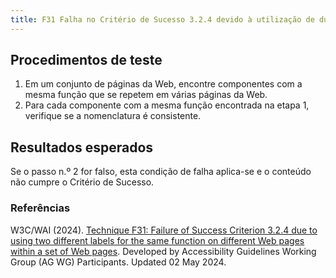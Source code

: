 ```yaml
---
title: F31 Falha no Critério de Sucesso 3.2.4 devido à utilização de duas etiquetas diferentes para a mesma função em páginas Web diferentes num conjunto de páginas Web
---
```


## Procedimentos de teste

1. Em um conjunto de páginas da Web, encontre componentes com a mesma função que se repetem em várias páginas da Web.
2. Para cada componente com a mesma função encontrada na etapa 1, verifique se a nomenclatura é consistente.

## Resultados esperados
Se o passo n.º 2 for falso, esta condição de falha aplica-se e o conteúdo não cumpre o Critério de Sucesso.

### Referências

W3C/WAI (2024). [Technique F31: Failure of Success Criterion 3.2.4 due to using two different labels for the same function on different Web pages within a set of Web pages](https://www.w3.org/WAI/WCAG22/Techniques/failures/F31). Developed by Accessibility Guidelines Working Group (AG WG) Participants. Updated 02 May 2024.